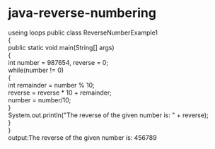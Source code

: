 # java-reverse-numbering
useing loops
public class ReverseNumberExample1   
{  
public static void main(String[] args)   
{  
int number = 987654, reverse = 0;  
while(number != 0)   
{  
int remainder = number % 10;  
reverse = reverse * 10 + remainder;  
number = number/10;  
}  
System.out.println("The reverse of the given number is: " + reverse);  
}  
}  
output:The reverse of the given number is: 456789
